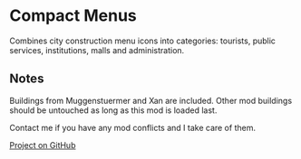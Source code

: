 # Compact Menus

Combines city construction menu icons into categories: tourists, public services, institutions, malls and administration.

## Notes

Buildings from Muggenstuermer and Xan are included.
Other mod buildings should be untouched as long as this mod is loaded last.

Contact me if you have any mod conflicts and I take care of them.

[Project on GitHub](https://github.com/jakobharder/anno-1800-jakobs-mods)
